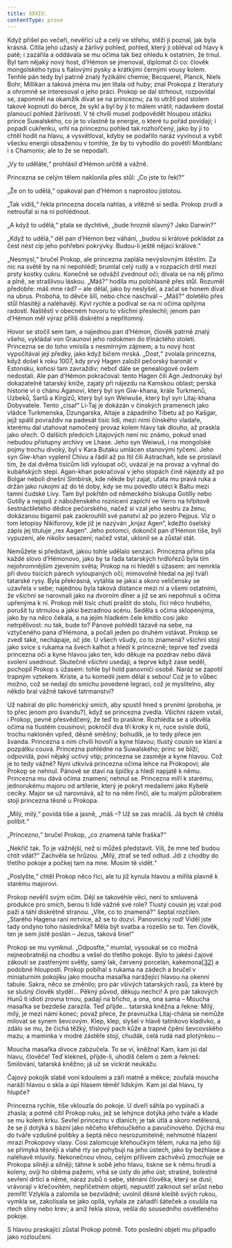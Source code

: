 ```yaml
---
title: XXXIV.
contentType: prose
---
```


  

Když přišel po večeři, nevěřící už a celý ve střehu, stěží ji poznal, jak byla krásná. Cítila jeho užaslý a žárlivý pohled, pohled, který ji obléval od hlavy k patě; i zazářila a oddávala se mu očima tak bez ohledu k ostatním, že trnul. Byl tam nějaký nový host, d’Hémon se jmenoval, diplomat či co: člověk mongolského typu s fialovými pysky a krátkými černými vousy kolem. Tenhle pán tedy byl patrně znalý fyzikální chemie; Becquerel, Planck, Niels Bohr, Millikan a taková jména mu jen lítala od huby; znal Prokopa z literatury a ohromně se interesoval o jeho práci. Prokop se dal strhnout, rozpovídal se, zapomněl na okamžik dívat se na princeznu; za to utržil pod stolem takové kopnutí do bérce, že sykl a byl by jí to málem vrátil; nádavkem dostal planoucí pohled žárlivosti. V té chvíli musel zodpovědět hloupou otázku prince Suwalského, co je to vlastně ta energie, o které tu pořád povídají; i popadl cukřenku, vrhl na princeznu pohled tak rozhořčený, jako by jí to chtěl hodit na hlavu, a vysvětloval, kdyby se podařilo naráz vyvinout a vybít všecku energii obsaženou v tomhle, že by to vyhodilo do povětří Montblanc i s Chamonix; ale to že se nepodaří.

„Vy to uděláte,“ prohlásil d’Hémon určitě a vážně.

Princezna se celým tělem naklonila přes stůl: „Co jste to řekl?“

„Že on to udělá,“ opakoval pan d’Hémon s naprostou jistotou.

„Tak vidíš,“ řekla princezna docela nahlas, a vítězně si sedla. Prokop zrudl a netroufal si na ni pohlédnout.

„A když to udělá,“ ptala se dychtivě, „bude hrozně slavný? Jako Darwin?“

„Když to udělá,“ děl pan d’Hémon bez váhání, „budou si králové pokládat za čest nést cíp jeho pohřební pokrývky. Budou-li ještě nějací králové.“

„Nesmysl,“ bručel Prokop, ale princezna zaplála nevýslovným štěstím. Za nic na světě by na ni nepohlédl; brumlal celý rudý a v rozpacích drtil mezi prsty kostky cukru. Konečně se odvážil zvednout oči; dívala se na něj přímo a plně, se strašlivou láskou. „Máš?“ hodila mu polohlasně přes stůl. Rozuměl předobře: máš mne rád? – ale dělal, jako by neslyšel, a začal se honem dívat na ubrus. Proboha, to děvče šílí, nebo chce naschvál – „Máš?“ doletělo přes stůl hlasitěji a naléhavěji. Kývl rychle a podíval se na ni očima opilýma radostí. Naštěstí v obecném hovoru to všichni přeslechli; jenom pan d’Hémon měl výraz příliš diskrétní a nepřítomný.

Hovor se stočil sem tam, a najednou pan d’Hémon, člověk patrně znalý všeho, vykládal von Graunovi jeho rodokmen do třináctého století. Princezna se do toho vmísila s nesmírným zájmem; a tu nový host vypočítával její předky, jako když bičem mrská. „Dost,“ zvolala princezna, když došel k roku 1007, kdy prvý Hagen založil pečorský baronát v Estonsku, kohosi tam zavraždiv; neboť dále se genealogové ovšem nedostali. Ale pan d’Hémon pokračoval: tento Hagen čili Agn Jednoruký byl dokazatelně tatarský kníže, zajatý při nájezdu na Kamskou oblast; perská historie ví o chánu Aganovi, který byl syn Giw-khana, krále Turkmenů, Uzbeků, Sartů a Kirgizů, který byl syn Weiwuše, který byl syn Litaj-khana Dobyvatele. Tento „císař“ Li-Taj je dokázán v čínských pramenech jako vládce Turkmenska, Dzungarska, Altaje a západního Tibetu až po Kašgar, jejž spálil povraždiv na padesát tisíc lidí, mezi nimi čínského vladaře, kterému dal utahovat namočený provaz kolem hlavy tak dlouho, až praskla jako ořech. O dalších předcích Litajových není nic známo, pokud snad nebudou přístupny archivy ve Lhase. Jeho syn Weiwuš, i na mongolské pojmy trochu divoký, byl v Kara Butaku umlácen stanovými tyčemi. Jeho syn Giw-khan vyplenil Chivu a řádil až po Itil čili Astrachaň, kde se proslavil tím, že dal dvěma tisícům lidí vyloupat oči, uvázal je na provaz a vyhnal do kubáňských stepí. Agan-khan pokračoval v jeho stopách čině nájezdy až po Bolgar neboli dnešní Simbirsk, kde někde byl zajat, uťata mu pravá ruka a držán jako rukojmí až do té doby, kdy se mu povedlo utéci k Baltu mezi tamní čudské Livy. Tam byl pokřtěn od německého biskupa Gotilly nebo Gutilly a nejspíš z náboženského roznícení zapíchl ve Verro na hřbitově šestnáctiletého dědice pečorského, načež si vzal jeho sestru za ženu; dokázanou bigamií pak zaokrouhlil své panství až po jezero Pejpus. Viz o tom letopisy Nikiforovy, kde již je nazýván „knjaz Agen“, kdežto öselský zápis jej tituluje „rex Aagen“. Jeho potomci, dokončil pan d’Hémon tiše, byli vypuzeni, ale nikoliv sesazeni; načež vstal, uklonil se a zůstal stát.

Nemůžete si představit, jakou tohle udělalo senzaci. Princezna přímo pila každé slovo d’Hémonovo, jako by ta řada tatarských hrdlořezů byla tím nejohromnějším zjevením světa; Prokop na ni hleděl s úžasem: ani nemrkla při dvou tisících párech vyloupaných očí; mimovolně hledal na její tváři tatarské rysy. Byla překrásná, vytáhla se jaksi a skoro veličensky se uzavřela v sebe; najednou byla taková distance mezi ní a všemi ostatními, že všichni se narovnali jako na dvorním dîner a již se ani nepohnuli s očima upřenýma k ní. Prokop měl tisíc chutí praštit do stolu, říci něco hrubého, porušit tu strnulou a jaksi bezradnou scénu. Seděla s očima sklopenýma, jako by na něco čekala, a na jejím hladkém čele kmitlo cosi jako netrpělivost: nu tak, bude to? Pánové pohlédli tázavě na sebe, na vztyčeného pana d’Hémona, a počali jeden po druhém vstávat. Prokop se zvedl také, nechápaje, oč jde. U všech všudy, co to znamená? všichni stojí jako svíce s rukama na švech kalhot a hledí k princezně; teprve teď zvedá princezna oči a kyne hlavou jako ten, kdo děkuje na pozdrav nebo dává svolení usednout. Skutečně všichni usedají; a teprve když zase seděl, pochopil Prokop s úžasem: tohle byl hold panovničí osobě. Naráz se zapotil trapným vztekem. Kriste, a tu komedii jsem dělal s sebou! Což je to vůbec možno, což se nedají do smíchu povedené legraci, což je myslitelno, aby někdo bral vážně takové tatrmanství?

Už nabíral do plic homérický smích, aby spustil hned s prvními (proboha, je to přec jenom pro švandu?), když se princezna zvedla. Všichni rázem vstali, i Prokop, pevně přesvědčený, že teď to praskne. Rozhlédla se a utkvěla očima na tlustém cousinovi; pokročil dva tři kroky k ní, ruce svisle dolů, trochu nakloněn vpřed, děsně směšný; bohudík, je to tedy přece jen švanda. Princezna s ním chvíli hovoří a kyne hlavou; tlustý cousin se klaní a pozpátku couvá. Princezna pohlédne na Suwalského; princ se blíží, odpovídá, poví nějaký uctivý vtip; princezna se zasměje a kyne hlavou. Což je to tedy vážné? Nyní utkvívá princezna očima lehce na Prokopovi; ale Prokop se nehnul. Pánové se staví na špičky a hledí napjatě k němu. Princezna mu dává očima znamení; nehnul se. Princezna míří k starému, jednorukému majoru od artilerie, který je pokryt medailemi jako Kybelé cecíky. Major se už narovnává, až to na něm řinčí, ale tu malým půlobratem stojí princezna těsně u Prokopa.

„Milý, milý,“ povídá tiše a jasně, „máš –? Už se zas mračíš. Já bych tě chtěla políbit.“

„Princezno,“ bručel Prokop, „co znamená tahle fraška?“

„Nekřič tak. To je vážnější, než si můžeš představit. Víš, že mne teď budou chtít vdát?“ Zachvěla se hrůzou. „Milý, ztrať se teď odtud. Jdi z chodby do třetího pokoje a počkej tam na mne. Musím tě vidět.“

„Poslyšte,“ chtěl Prokop něco říci, ale tu již kynula hlavou a mířila plavně k starému majorovi.

Prokop nevěřil svým očím. Dějí se takovéhle věci, není to smluvená produkce pro smích, berou ti lidé vážně své role? Tlustý cousin jej vzal pod paží a táhl diskrétně stranou. „Víte, co to znamená?“ šeptal rozčilen. „Starého Hagena raní mrtvice, až se to dozví. Panovnický rod! Viděl jste tady ondyno toho následníka? Měla být svatba a rozešlo se to. Ten člověk, ten je sem jistě poslán – Jezus, taková linie!“

Prokop se mu vymknul. „Odpusťte,“ mumlal, vysoukal se co možná nejneobratněji na chodbu a vešel do třetího pokoje. Bylo to jakési čajové zákoutí se zastřenými světly, samý lak, červený porcelán, kakemona[\[32\]](./resources/undefined) a podobné hlouposti. Prokop pobíhal s rukama na zádech a bručel v miniaturním pokojíku jako moucha masařka narážející hlavou na okenní tabule. Sakra, něco se změnilo; pro pár všivých tatarských rasů, za které by se slušný člověk styděl… Pěkný původ, děkuju nechci! A pro pár takových Hunů ti idioti zrovna trnou, padají na břicho, a ona, ona sama – Moucha masařka se bezdeše zarazila. Teď přijde… tatarská kněžna a řekne: Milý, milý, je mezi námi konec; považ přece, že pravnučka Litaj-chána se nemůže milovat se synem ševcovým. Klep, klep, slyšel v hlavě tatínkovo kladívko, a zdálo se mu, že čichá těžký, tříslový pach kůže a trapné čpění ševcovského mazu; a maminka v modré zástěře stojí, chudák, celá rudá nad plotýnkou –

Moucha masařka divoce zabzučela. To se ví, kněžna! Kam, kam jsi dal hlavu, člověče! Teď klekneš, přijde-li, uhodíš čelem o zem a řekneš: Smilování, tatarská kněžno; já už se víckrát neukážu.

Čajový pokojík slabě voní kdoulemi a září matně a měkce; zoufalá moucha naráží hlavou o skla a úpí hlasem téměř lidským. Kam jsi dal hlavu, ty hlupče?

Princezna rychle, tiše vklouzla do pokoje. U dveří sáhla po vypínači a zhasla; a potmě cítil Prokop ruku, jež se lehýnce dotýká jeho tváře a klade se mu kolem krku. Sevřel princeznu v dlaních; je tak útlá a skoro netělesná, že se jí dotýká s bázní jako něčeho křehoučkého a pavučinového. Dýchá mu do tváře vzdušné polibky a šeptá něco nesrozumitelně; nehmotné hlazení mrazí Prokopovy vlasy. Cosi zalomcuje křehoučkým tělem, ruka na jeho šíji se přimyká těsněji a vlahé rty se pohybují na jeho ústech, jako by bezhlase a naléhavě mluvily. Nekonečnou vlnou, celým přílivem záchvěvů zmocňuje se Prokopa silněji a silněji; táhne k sobě jeho hlavu, tiskne se k němu hrudí a koleny, ovíjí ho oběma pažemi, vrhá se ústy do jeho úst; strašné, bolestné sevření drtící a němé, náraz zubů o sebe, sténání člověka, který se dusí; vrávorají v křečovitém, nepříčetném objetí, nepustit! zalknout se! srůst nebo zemřít! Vzlykla a zalomila se bezvládně; uvolnil děsné kleště svých rukou, vymkla se, zakolísala se jako opilá, vyňala ze záňadří šáteček a osušila na rtech sliny nebo krev; a aniž řekla slova, vešla do sousedního osvětleného pokoje.

S hlavou praskající zůstal Prokop potmě. Toto poslední objetí mu připadlo jako rozloučení.

